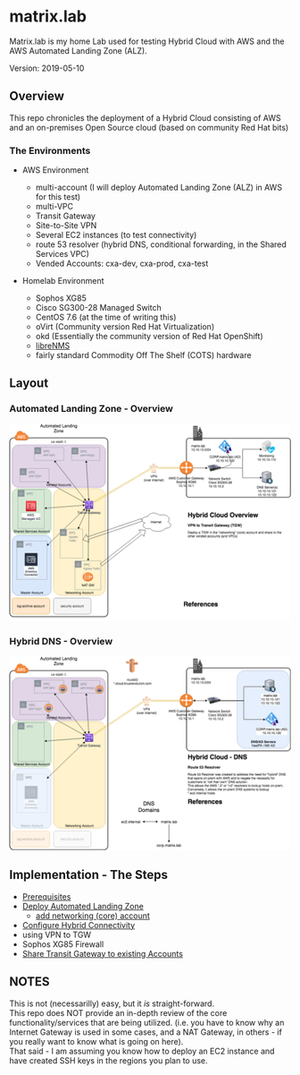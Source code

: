 # matrix.lab
Matrix.lab is my home Lab used for testing Hybrid Cloud with AWS and the AWS Automated Landing Zone (ALZ).

Version: 2019-05-10

## Overview
This repo chronicles the deployment of a Hybrid Cloud consisting of AWS and an on-premises Open Source cloud (based on community Red Hat bits)  
### The Environments
* AWS Environment 
  * multi-account (I will deploy Automated Landing Zone (ALZ) in AWS for this test)
  * multi-VPC 
  * Transit Gateway
  * Site-to-Site VPN
  * Several EC2 instances (to test connectivity)
  * route 53 resolver (hybrid DNS, conditional forwarding, in the Shared Services VPC)
  * Vended Accounts:  cxa-dev, cxa-prod, cxa-test

* Homelab Environment
  * Sophos XG85
  * Cisco SG300-28 Managed Switch
  * CentOS 7.6 (at the time of writing this)
  * oVirt (Community version Red Hat Virtualization)
  * okd (Essentially the community version of Red Hat OpenShift)
  * [libreNMS](https://www.librenms.org/) 
  * fairly standard Commodity Off The Shelf (COTS) hardware

## Layout
### Automated Landing Zone - Overview
![Hybrid Cloud - Homelab - Automated Landing Zone](Images/Hybrid_Cloud-Homelab-Automated_Landing_Zone.png)  
### Hybrid DNS - Overview
![Hybrid Cloud - DNS](Images/Hybrid_Cloud-Homelab-Automated_Landing_Zone-DNS.png)


## Implementation - The Steps
- [Prerequisites](prerequisites.md)
- [Deploy Automated Landing Zone](automated_landing_zone.md)  
  - [add networking (core) account](update_alz_add_networking.md)
- [Configure Hybrid Connectivity](transit_gateway-VPN.md)  
 - using VPN to TGW  
 - Sophos XG85 Firewall  
- [Share Transit Gateway to existing Accounts](resource_share-TGW.md)  


## NOTES
This is not (necessarilly) easy, but it *is* straight-forward.  
This repo does NOT provide an in-depth review of the core functionality/services that are being utilized.  (i.e. you have to know why an Internet Gateway is used in some cases, and a NAT Gateway, in others - if you really want to know what is going on here).  
That said - I am assuming you know how to deploy an EC2 instance and have created SSH keys in the regions you plan to use.  
